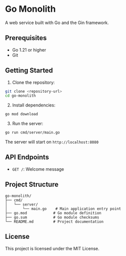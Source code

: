# Go Monolith

A web service built with Go and the Gin framework.

## Prerequisites

- Go 1.21 or higher
- Git

## Getting Started

1. Clone the repository:
```bash
git clone <repository-url>
cd go-monolith
```

2. Install dependencies:
```bash
go mod download
```

3. Run the server:
```bash
go run cmd/server/main.go
```

The server will start on `http://localhost:8080`

## API Endpoints

- `GET /`: Welcome message

## Project Structure

```
go-monolith/
├── cmd/
│   └── server/
│       └── main.go    # Main application entry point
├── go.mod            # Go module definition
├── go.sum            # Go module checksums
└── README.md         # Project documentation
```

## License

This project is licensed under the MIT License. 